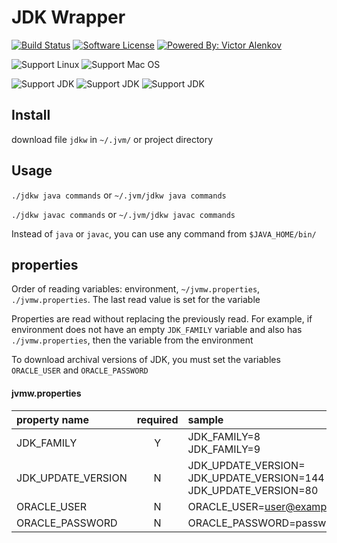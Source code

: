 # JDK Wrapper

[![Build Status](https://travis-ci.org/itbasis/jvm-wrapper.svg?branch=master)](https://travis-ci.org/itbasis/jvm-wrapper)
[![Software License](https://img.shields.io/badge/license-MIT-brightgreen.svg?style=flat-square)](/LICENSE)
[![Powered By: Victor Alenkov](https://img.shields.io/badge/powered%20by-Victor%20Alenkov-green.svg?style=flat-square)](https://github.com/BorzdeG)

![Support Linux](https://img.shields.io/badge/support%20OS-Linux-green.svg?style=flat-square)
![Support Mac OS](https://img.shields.io/badge/support%20OS-Mac%20OS-green.svg?style=flat-square)

![Support JDK](https://img.shields.io/badge/support%20JDK-9-green.svg?style=flat-square)
![Support JDK](https://img.shields.io/badge/support%20JDK-8-green.svg?style=flat-square)
![Support JDK](https://img.shields.io/badge/support%20JDK-7-green.svg?style=flat-square)

## Install

download file `jdkw` in `~/.jvm/` or project directory

## Usage
`./jdkw java commands` or `~/.jvm/jdkw java commands`

`./jdkw javac commands` or `~/.jvm/jdkw javac commands`

Instead of `java` or `javac`, you can use any command from `$JAVA_HOME/bin/`

## properties
Order of reading variables: environment, `~/jvmw.properties`, `./jvmw.properties`. The last read value is set for the variable

Properties are read without replacing the previously read. For example, if environment does not have an empty `JDK_FAMILY` variable and also has `./jvmw.properties`, then the variable from the environment

To download archival versions of JDK, you must set the variables `ORACLE_USER` and `ORACLE_PASSWORD`

#### jvmw.properties
|property name|required|sample|
|:---|:---:|:---|
|JDK_FAMILY|Y|JDK_FAMILY=8<br/>JDK_FAMILY=9|
|JDK_UPDATE_VERSION|N|JDK_UPDATE_VERSION=<br/>JDK_UPDATE_VERSION=144<br/>JDK_UPDATE_VERSION=80|
|ORACLE_USER|N|ORACLE_USER=user@example.com|
|ORACLE_PASSWORD|N|ORACLE_PASSWORD=password|
